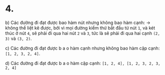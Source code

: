﻿# 4. 

b) Các đường đi đạt được bao hàm nút nhưng không bao hàm cạnh: 
-> không thể liệt kê được, bởi vì mọi đường kiểm thử bắt đầu từ nút ``1``, và két thúc ở nút ``4``, sẽ phải đi qua hai nút ``2`` và ``3``, tức là sẽ phải đi qua hai cạnh ``(2, 3)`` và ``(3, 2)``.

c)  Các đường đi đạt được b a o hàm cạnh nhưng không bao hàm cặp cạnh: ``[1, 2, 3, 2, 4]``.

d) Các đường đi đạt được b a o hàm cặp cạnh: ``[1, 2, 4], [1, 2, 3, 2, 3, 2, 4]``
